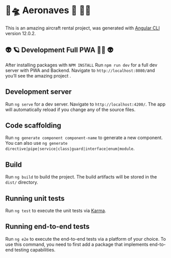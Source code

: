 # 🚀🛸 Aeronaves  🚀 👨‍🚀

This is an amazing aircraft rental project, was generated with [Angular CLI](https://github.com/angular/angular-cli) version 12.0.2.

##  :alien: 🪐 Development Full PWA :astronaut: :alien:

After installing packages with `NPM INSTALL` Run `npm run dev` for a full dev server with PWA and Backend. Navigate to `http://localhost:8080/`and you’ll see the amazing project .

## Development server

Run `ng serve` for a dev server. Navigate to `http://localhost:4200/`. The app will automatically reload if you change any of the source files.

## Code scaffolding

Run `ng generate component component-name` to generate a new component. You can also use `ng generate directive|pipe|service|class|guard|interface|enum|module`.

## Build

Run `ng build` to build the project. The build artifacts will be stored in the `dist/` directory.

## Running unit tests

Run `ng test` to execute the unit tests via [Karma](https://karma-runner.github.io).

## Running end-to-end tests

Run `ng e2e` to execute the end-to-end tests via a platform of your choice. To use this command, you need to first add a package that implements end-to-end testing capabilities.
